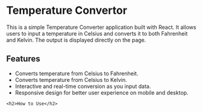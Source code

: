<html>
  <head>
  </head>
  <body>
    <h1>Temperature Convertor</h1>
    <p>This is a simple Temperature Converter application built with React. It allows users to     input a temperature in Celsius and converts it to both Fahrenheit and Kelvin. The output is displayed directly on the page.</p>

  <h2>Features</h2>
   <ul>
        <li>Converts temperature from Celsius to Fahrenheit.</li>
        <li>Converts temperature from Celsius to Kelvin.</li>
        <li>Interactive and real-time conversion as you input data.</li>
        <li>Responsive design for better user experience on mobile and desktop.</li>
    </ul>

    <h2>How to Use</h2>
    
     
  </body>
</html>
